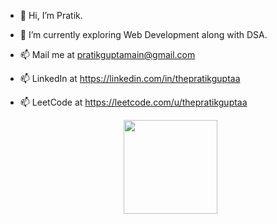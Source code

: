- 👋 Hi, I’m Pratik.
- 🌱 I’m currently exploring Web Development along with DSA.
- 📫 Mail me at pratikguptamain@gmail.com
- 📫 LinkedIn at https://linkedin.com/in/thepratikguptaa
- 📫 LeetCode at https://leetcode.com/u/thepratikguptaa

  <p align="center">
  <img src="https://github-readme-stats.vercel.app/api/top-langs/?username=thepratikguptaa&layout=compact&theme=radical" height="150" />
</p>

<!---
thepratikguptaa/thepratikguptaa is a ✨ special ✨ repository because its `README.md` (this file) appears on your GitHub profile.
You can click the Preview link to take a look at your changes.
--->
